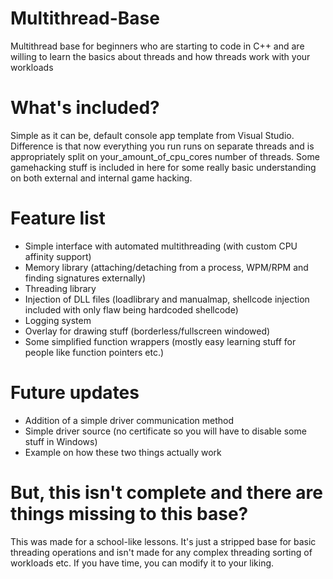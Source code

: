 # Multithread-Base
Multithread base for beginners who are starting to code in C++ and are
willing to learn the basics about threads and how threads work with your
workloads

# What's included?
Simple as it can be, default console app template from Visual Studio.
Difference is that now everything you run runs on separate threads and is
appropriately split on your_amount_of_cpu_cores number of threads. Some gamehacking
stuff is included in here for some really basic understanding on both external and internal
game hacking. 

# Feature list
- Simple interface with automated multithreading (with custom CPU affinity support)
- Memory library (attaching/detaching from a process, WPM/RPM  and finding signatures externally)
- Threading library
- Injection of DLL files (loadlibrary and manualmap, shellcode injection included with only flaw being hardcoded shellcode)
- Logging system 
- Overlay for drawing stuff (borderless/fullscreen windowed)
- Some simplified function wrappers (mostly easy learning stuff for people like function pointers etc.)

# Future updates
- Addition of a simple driver communication method
- Simple driver source (no certificate so you will have to disable some stuff in Windows)
- Example on how these two things actually work

# But, this isn't complete and there are things missing to this base?
This was made for a school-like lessons. It's just a stripped base for basic 
threading operations and isn't made for any complex threading sorting of workloads
etc. If you have time, you can modify it to your liking.


